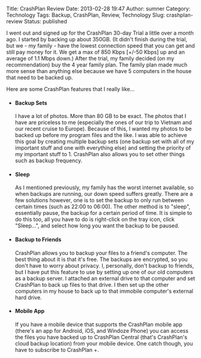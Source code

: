 Title: CrashPlan Review
Date: 2013-02-28 19:47
Author: sumner
Category: Technology
Tags: Backup, CrashPlan, Review, Technology
Slug: crashplan-review
Status: published

I went out and signed up for the CrashPlan 30-day Trial a little over a
month ago. I started by backing up about 350GB. (It didn't finish during
the trial, but we - my family - have the lowest connection speed that
you can get and still pay money for it. We get a max of 850 Kbps \[+/-50
Kbps\] up and an average of 1.1 Mbps down.) After the trial, my family
decided (on my recommendation) buy the 4 year family plan. The family
plan made much more sense than anything else because we have 5 computers
in the house that need to be backed up.

Here are some CrashPlan features that I really like...

-   #### Backup Sets

    <p>
    I have a lot of photos. More than 80 GB to be exact. The photos that
    I have are priceless to me (especially the ones of our trip to
    Vietnam and our recent cruise to Europe). Because of this, I wanted
    my photos to be backed up before my program files and the like. I
    was able to achieve this goal by creating multiple backup
    sets<!--more--> (one backup set with all of my important stuff and
    one with everything else) and setting the priority of my important
    stuff to 1. CrashPlan also allows you to set other things such as
    backup frequency.

-   #### Sleep

    <p>
    As I mentioned previously, my family has the worst internet
    available, so when backups are running, our down speed suffers
    greatly. There are a few solutions however, one is to set the backup
    to only run between certain times (such as 22:00 to 06:00). The
    other method is to "sleep", essentially pause, the backup for a
    certain period of time. It is simple to do this too, all you have to
    do is right-click on the tray icon, click "Sleep...", and select how
    long you want the backup to be paused.

-   #### Backup to Friends

    <p>
    CrashPlan allows you to backup your files to a friend's computer.
    The best thing about it is that it's free. The backups are
    encrypted, so you don't have to worry about privacy. I, personally,
    don't backup to friends, but I have put this feature to use by
    setting up one of our old computers as a backup server. I attached
    an external drive to that computer and set CrashPlan to back up
    files to that drive. I then set up the other computers in my house
    to back up to that immobile computer's external hard drive.

-   #### Mobile App

    <p>
    If you have a mobile device that supports the CrashPlan mobile app
    (there's an app for Android, iOS, and Windoze Phone) you can access
    the files you have backed up to CrashPlan Central (that's
    CrashPlan's cloud backup location) from your mobile device. One
    catch though, you have to subscribe to CrashPlan +.


